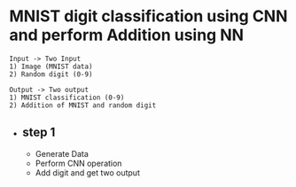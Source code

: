 # MNIST digit classification using CNN and perform Addition using NN

    Input -> Two Input
    1) Image (MNIST data)
    2) Random digit (0-9)
    
    Output -> Two output
    1) MNIST classification (0-9)
    2) Addition of MNIST and random digit
    


* step 1
    -
    * Generate Data
    * Perform CNN operation
    * Add digit and get two output
    
    
    